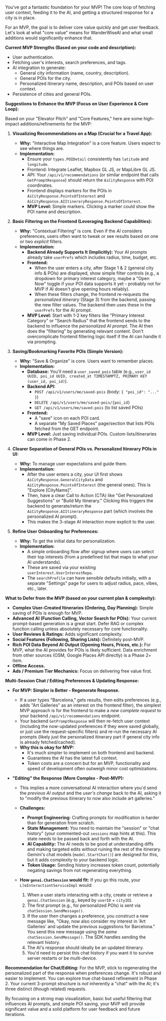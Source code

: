 You've got a fantastic foundation for your MVP! The core loop of fetching user context, feeding it to the AI, and getting a structured response for a city is in place.

For an MVP, the goal is to deliver core value quickly and get user feedback. Let's look at what "core value" means for WanderWiseAI and what small additions would significantly enhance that.

**Current MVP Strengths (Based on your code and description):**

*   User authentication.
*   Fetching user's interests, search preferences, and tags.
*   AI integration to generate:
    *   General city information (name, country, description).
    *   General POIs for the city.
    *   Personalized itinerary name, description, and POIs based on user context.
*   Persistence of cities and general POIs.

**Suggestions to Enhance the MVP (Focus on User Experience & Core Loop):**

Based on your "Elevator Pitch" and "Core Features," here are some high-impact additions/refinements for the MVP:

1.  **Visualizing Recommendations on a Map (Crucial for a Travel App):**
    *   **Why:** "Interactive Map Integration" is a core feature. Users expect to see where things are.
    *   **Implementation:**
        *   Ensure your `types.POIDetail` consistently has `latitude` and `longitude`.
        *   Frontend: Integrate Leaflet, Mapbox GL JS, or MapLibre GL JS.
        *   API: Your `/api/v1/recommendations` (or similar endpoint that calls `GetPromptResponse`) should return the `AiCityResponse` with POI coordinates.
        *   Frontend displays markers for the POIs in `AiCityResponse.PointsOfInterest` and `AiCityResponse.AIItineraryResponse.PointsOfInterest`.
        *   **MVP Level:** Simple markers. Clicking a marker could show the POI name and description.

2.  **Basic Filtering on the Frontend (Leveraging Backend Capabilities):**
    *   **Why:** "Contextual Filtering" is core. Even if the *AI* considers preferences, users often want to tweak or see results based on one or two *explicit* filters.
    *   **Implementation:**
        *   **Backend Already Supports It (Implicitly):** Your AI prompts already take `userPrefs` which includes radius, time, budget, etc.
        *   **Frontend:**
            *   When the user enters a city, after Stage 1 & 2 (general city info & POIs) are displayed, show simple filter controls (e.g., a dropdown for primary interest category, maybe a "Open Now" toggle if your POI data supports it yet - probably not for MVP if AI doesn't give opening hours reliably).
            *   When these filters change, the frontend re-requests the *personalized itinerary* (Stage 3) from the backend, passing the new filter values. The backend then uses these in the `userPrefs` for the AI prompt.
        *   **MVP Level:** Start with 1-2 key filters like "Primary Interest Category" or "Search Radius" that the frontend sends to the backend to influence the *personalized AI prompt*. The AI then does the "filtering" by generating relevant content. Don't overcomplicate frontend filtering logic itself if the AI can handle it via prompting.

3.  **Saving/Bookmarking Favorite POIs (Simple Version):**
    *   **Why:** "Save & Organize" is core. Users want to remember places.
    *   **Implementation:**
        *   **Database:** You'll need a `user_saved_pois` table (e.g., `user_id UUID, poi_id UUID, created_at TIMESTAMPTZ, PRIMARY KEY (user_id, poi_id)`).
        *   **Backend API:**
            *   `POST /api/v1/users/me/saved-pois` (body: `{ "poi_id": "..." }`)
            *   `DELETE /api/v1/users/me/saved-pois/{poi_id}`
            *   `GET /api/v1/users/me/saved-pois` (to list saved POIs)
        *   **Frontend:**
            *   A "save" icon on each POI card.
            *   A separate "My Saved Places" page/section that lists POIs fetched from the GET endpoint.
        *   **MVP Level:** Just saving individual POIs. Custom lists/itineraries can come in Phase 2.

4.  **Clearer Separation of General POIs vs. Personalized Itinerary POIs in UI:**
    *   **Why:** To manage user expectations and guide them.
    *   **Implementation:**
        *   After the user enters a city, your UI first shows `AiCityResponse.GeneralCityData` and `AiCityResponse.PointsOfInterest` (the general ones). This is "Explore [CityName]".
        *   Then, have a clear Call to Action (CTA) like "Get Personalized Suggestions" or "Build My Itinerary." Clicking this triggers the backend to generate/return the `AiCityResponse.AIItineraryResponse` part (which involves the personalized AI prompt).
        *   This makes the 3-stage AI interaction more explicit to the user.

5.  **Refine User Onboarding for Preferences:**
    *   **Why:** To get the initial data for personalization.
    *   **Implementation:**
        *   A simple onboarding flow after signup where users can select their top interests (from a predefined list that maps to what your AI understands).
        *   These are saved via your existing `userInterest.UserInterestRepo`.
        *   The `searchProfile` can have sensible defaults initially, with a separate "Settings" page for users to adjust radius, pace, vibes, etc., later.

**What to Defer from the MVP (based on your current plan & complexity):**

*   **Complex User-Created Itineraries (Ordering, Day Planning):** Simple saving of POIs is enough for MVP.
*   **Advanced AI (Function Calling, Vector Search for POIs):** Your current prompt-based generation is a great start. Defer RAG or complex function calling unless absolutely necessary for core functionality.
*   **User Reviews & Ratings:** Adds significant complexity.
*   **Social Features (Following, Sharing Lists):** Definitely post-MVP.
*   **Rich POI Data Beyond AI Output (Opening Hours, Prices, etc.):** For MVP, what the AI provides for POIs is likely sufficient. Data enrichment from other sources (OSM, Google Places API directly) is a Phase 2+ item.
*   **Offline Access.**
*   **Ads / Premium Tier Mechanics:** Focus on delivering free value first.

**Multi-Session Chat / Editing Preferences & Updating Response:**

*   **For MVP: Simpler is Better - Regenerate Response.**
    *   If a user types "Barcelona," gets results, then edits preferences (e.g., adds "Art Galleries" as an interest on the frontend filter), the simplest MVP approach is for the frontend to make a *new complete request* to your backend `/api/v1/recommendations` endpoint.
    *   Your backend `GetPromptResponse` will then re-fetch user context (including the now-updated preferences if they were saved globally, or just use the request-specific filters) and re-run the necessary AI prompts (likely just the personalized itinerary part if general city info is already fetched/cached).
    *   **Why this is okay for MVP:**
        *   It's much simpler to implement on both frontend and backend.
        *   Guarantees the AI has the latest full context.
        *   Token costs are a concern but for an MVP, functionality and speed of development often outweigh minor cost optimizations.

*   **"Editing" the Response (More Complex - Post-MVP):**
    *   This implies a more conversational AI interaction where you'd send the *previous AI output* and the *user's change* back to the AI, asking it to "modify the previous itinerary to now also include art galleries."
    *   **Challenges:**
        *   **Prompt Engineering:** Crafting prompts for modification is harder than for generation from scratch.
        *   **State Management:** You need to maintain the "session" or "chat history" (your commented-out `sessions` map hints at this). This state needs to be passed back and forth with the AI.
        *   **AI Capability:** The AI needs to be good at understanding diffs and making targeted edits without ruining the rest of the itinerary. Gemini's chat models (`model.StartChat()`) are designed for this, but it adds complexity to your backend logic.
        *   **Token Usage:** Sending history increases token count, potentially negating savings from not regenerating everything.

    *   **How `genai.ChatSession` would fit:** If you go this route, your `LlmInteractiontServiceImpl` would:
        1.  When a user starts interacting with a city, create or retrieve a `genai.ChatSession` (e.g., keyed by `userID` + `cityID`).
        2.  The first prompt (e.g., for personalized POIs) is sent via `chatSession.SendMessage()`.
        3.  If the user then changes a preference, you construct a new message like, "Okay, now also consider my interest in 'Art Galleries' and update the previous suggestions for Barcelona." You send this new message using the *same* `chatSession.SendMessage()`. The SDK handles sending the relevant history.
        4.  The AI's response should ideally be an updated itinerary.
        5.  You'd need to persist this chat history if you want it to survive server restarts or be multi-device.

**Recommendation for Chat/Editing:** For the MVP, stick to regenerating the personalized part of the response when preferences change. It's robust and easier to implement. You can explore true chat-based refinement in Phase 2. Your current 3-prompt structure is *not* inherently a "chat" with the AI; it's three distinct (though related) requests.

By focusing on a strong map visualization, basic but useful filtering that influences AI prompts, and simple POI saving, your MVP will provide significant value and a solid platform for user feedback and future iterations.
